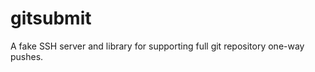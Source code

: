 gitsubmit
=========

A fake SSH server and library for supporting full git repository one-way pushes.
